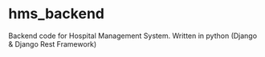 # hms_backend
Backend code for Hospital Management System. Written in python (Django &amp; Django Rest Framework)
